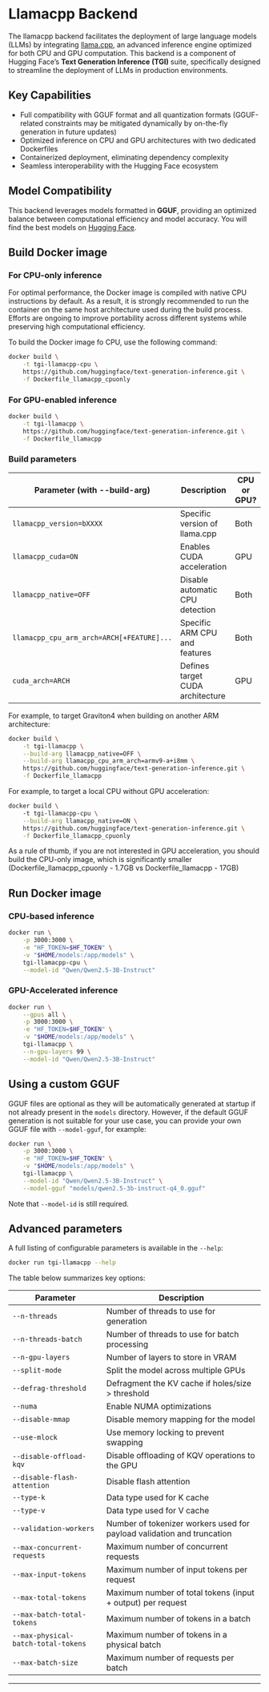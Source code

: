 # Llamacpp Backend

The llamacpp backend facilitates the deployment of large language models
(LLMs) by integrating [llama.cpp][llama.cpp], an advanced inference engine
optimized for both CPU and GPU computation. This backend is a component
of Hugging Face’s **Text Generation Inference (TGI)** suite,
specifically designed to streamline the deployment of LLMs in production
environments.

## Key Capabilities

- Full compatibility with GGUF format and all quantization formats
  (GGUF-related constraints may be mitigated dynamically by on-the-fly
  generation in future updates)
- Optimized inference on CPU and GPU architectures with two dedicated Dockerfiles
- Containerized deployment, eliminating dependency complexity
- Seamless interoperability with the Hugging Face ecosystem

## Model Compatibility

This backend leverages models formatted in **GGUF**, providing an
optimized balance between computational efficiency and model accuracy.
You will find the best models on [Hugging Face][GGUF].

## Build Docker image

### For CPU-only inference

For optimal performance, the Docker image is compiled with native CPU
instructions by default. As a result, it is strongly recommended to run
the container on the same host architecture used during the build
process. Efforts are ongoing to improve portability across different
systems while preserving high computational efficiency.

To build the Docker image fo CPU, use the following command:

```bash
docker build \
    -t tgi-llamacpp-cpu \
    https://github.com/huggingface/text-generation-inference.git \
    -f Dockerfile_llamacpp_cpuonly
```

### For GPU-enabled inference

```bash
docker build \
    -t tgi-llamacpp \
    https://github.com/huggingface/text-generation-inference.git \
    -f Dockerfile_llamacpp
```

### Build parameters

| Parameter (with --build-arg)              | Description                      | CPU or GPU? |
| ----------------------------------------- | -------------------------------- | ----------- |
| `llamacpp_version=bXXXX`                  | Specific version of llama.cpp    | Both        |
| `llamacpp_cuda=ON`                        | Enables CUDA acceleration        | GPU         |
| `llamacpp_native=OFF`                     | Disable automatic CPU detection  | Both        |
| `llamacpp_cpu_arm_arch=ARCH[+FEATURE]...` | Specific ARM CPU and features    | Both        |
| `cuda_arch=ARCH`                          | Defines target CUDA architecture | GPU         |

For example, to target Graviton4 when building on another ARM
architecture:

```bash
docker build \
    -t tgi-llamacpp \
    --build-arg llamacpp_native=OFF \
    --build-arg llamacpp_cpu_arm_arch=armv9-a+i8mm \
    https://github.com/huggingface/text-generation-inference.git \
    -f Dockerfile_llamacpp
```

For example, to target a local CPU without GPU acceleration:

```bash
docker build \                            
    -t tgi-llamacpp-cpu \
    --build-arg llamacpp_native=ON \
    https://github.com/huggingface/text-generation-inference.git \
    -f Dockerfile_llamacpp_cpuonly
```

As a rule of thumb, if you are not interested in GPU acceleration,
you should build the CPU-only image, which is significantly smaller 
(Dockerfile_llamacpp_cpuonly - 1.7GB vs Dockerfile_llamacpp - 17GB)

## Run Docker image

### CPU-based inference

```bash
docker run \
    -p 3000:3000 \
    -e "HF_TOKEN=$HF_TOKEN" \
    -v "$HOME/models:/app/models" \
    tgi-llamacpp-cpu \
    --model-id "Qwen/Qwen2.5-3B-Instruct"
```

### GPU-Accelerated inference

```bash
docker run \
    --gpus all \
    -p 3000:3000 \
    -e "HF_TOKEN=$HF_TOKEN" \
    -v "$HOME/models:/app/models" \
    tgi-llamacpp \
    --n-gpu-layers 99 \
    --model-id "Qwen/Qwen2.5-3B-Instruct"
```

## Using a custom GGUF

GGUF files are optional as they will be automatically generated at
startup if not already present in the `models` directory. However, if
the default GGUF generation is not suitable for your use case, you can
provide your own GGUF file with `--model-gguf`, for example:

```bash
docker run \
    -p 3000:3000 \
    -e "HF_TOKEN=$HF_TOKEN" \
    -v "$HOME/models:/app/models" \
    tgi-llamacpp \
    --model-id "Qwen/Qwen2.5-3B-Instruct" \
    --model-gguf "models/qwen2.5-3b-instruct-q4_0.gguf"
```

Note that `--model-id` is still required.

## Advanced parameters

A full listing of configurable parameters is available in the `--help`:

```bash
docker run tgi-llamacpp --help

```

The table below summarizes key options:

| Parameter                           | Description                                                            |
|-------------------------------------|------------------------------------------------------------------------|
| `--n-threads`                       | Number of threads to use for generation                                |
| `--n-threads-batch`                 | Number of threads to use for batch processing                          |
| `--n-gpu-layers`                    | Number of layers to store in VRAM                                      |
| `--split-mode`                      | Split the model across multiple GPUs                                   |
| `--defrag-threshold`                | Defragment the KV cache if holes/size > threshold                      |
| `--numa`                            | Enable NUMA optimizations                                              |
| `--disable-mmap`                    | Disable memory mapping for the model                                   |
| `--use-mlock`                       | Use memory locking to prevent swapping                                 |
| `--disable-offload-kqv`             | Disable offloading of KQV operations to the GPU                        |
| `--disable-flash-attention`         | Disable flash attention                                                |
| `--type-k`                          | Data type used for K cache                                             |
| `--type-v`                          | Data type used for V cache                                             |
| `--validation-workers`              | Number of tokenizer workers used for payload validation and truncation |
| `--max-concurrent-requests`         | Maximum number of concurrent requests                                  |
| `--max-input-tokens`                | Maximum number of input tokens per request                             |
| `--max-total-tokens`                | Maximum number of total tokens (input + output) per request            |
| `--max-batch-total-tokens`          | Maximum number of tokens in a batch                                    |
| `--max-physical-batch-total-tokens` | Maximum number of tokens in a physical batch                           |
| `--max-batch-size`                  | Maximum number of requests per batch                                   |

---
[llama.cpp]: https://github.com/ggerganov/llama.cpp
[GGUF]: https://huggingface.co/models?library=gguf&sort=trending
